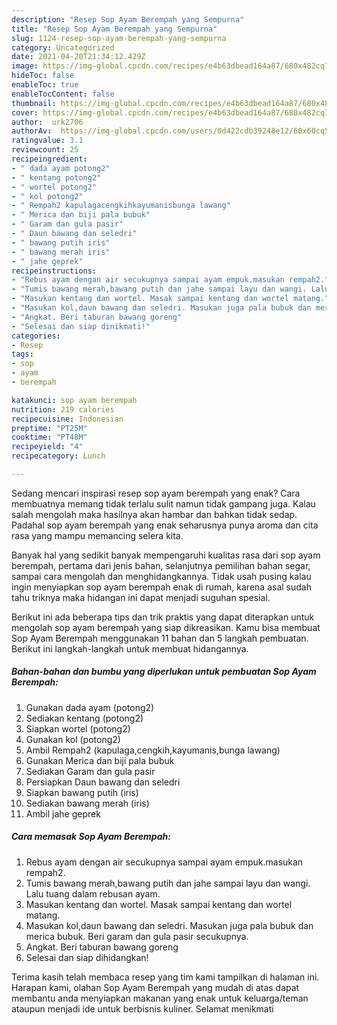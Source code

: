 ```yaml
---
description: "Resep Sop Ayam Berempah yang Sempurna"
title: "Resep Sop Ayam Berempah yang Sempurna"
slug: 1124-resep-sop-ayam-berempah-yang-sempurna
category: Uncategorized
date: 2021-04-20T21:34:12.429Z
image: https://img-global.cpcdn.com/recipes/e4b63dbead164a87/680x482cq70/sop-ayam-berempah-foto-resep-utama.jpg
hideToc: false
enableToc: true
enableTocContent: false
thumbnail: https://img-global.cpcdn.com/recipes/e4b63dbead164a87/680x482cq70/sop-ayam-berempah-foto-resep-utama.jpg
cover: https://img-global.cpcdn.com/recipes/e4b63dbead164a87/680x482cq70/sop-ayam-berempah-foto-resep-utama.jpg
author:  urk2706
authorAv:  https://img-global.cpcdn.com/users/0d422cdb39248e12/60x60cq50/avatar.jpg
ratingvalue: 3.1
reviewcount: 25
recipeingredient:
- " dada ayam potong2"
- " kentang potong2"
- " wortel potong2"
- " kol potong2"
- " Rempah2 kapulagacengkihkayumanisbunga lawang"
- " Merica dan biji pala bubuk"
- " Garam dan gula pasir"
- " Daun bawang dan seledri"
- " bawang putih iris"
- " bawang merah iris"
- " jahe geprek"
recipeinstructions:
- "Rebus ayam dengan air secukupnya sampai ayam empuk.masukan rempah2."
- "Tumis bawang merah,bawang putih dan jahe sampai layu dan wangi. Lalu tuang dalam rebusan ayam."
- "Masukan kentang dan wortel. Masak sampai kentang dan wortel matang."
- "Masukan kol,daun bawang dan seledri. Masukan juga pala bubuk dan merica bubuk. Beri garam dan gula pasir secukupnya."
- "Angkat. Beri taburan bawang goreng"
- "Selesai dan siap dinikmati!"
categories:
- Resep
tags:
- sop
- ayam
- berempah

katakunci: sop ayam berempah 
nutrition: 219 calories
recipecuisine: Indonesian
preptime: "PT25M"
cooktime: "PT48M"
recipeyield: "4"
recipecategory: Lunch

---
```



Sedang mencari inspirasi resep sop ayam berempah yang enak? Cara membuatnya memang tidak terlalu sulit namun tidak gampang juga. Kalau salah mengolah maka hasilnya akan hambar dan bahkan tidak sedap. Padahal sop ayam berempah yang enak seharusnya punya aroma dan cita rasa yang mampu memancing selera kita.


Banyak hal yang sedikit banyak mempengaruhi kualitas rasa dari sop ayam berempah, pertama dari jenis bahan, selanjutnya pemilihan bahan segar, sampai cara mengolah dan menghidangkannya. Tidak usah pusing kalau ingin menyiapkan sop ayam berempah enak di rumah, karena asal sudah tahu triknya maka hidangan ini dapat menjadi suguhan spesial.




Berikut ini ada beberapa tips dan trik praktis yang dapat diterapkan untuk mengolah sop ayam berempah yang siap dikreasikan. Kamu bisa membuat Sop Ayam Berempah menggunakan 11 bahan dan 5 langkah pembuatan. Berikut ini langkah-langkah untuk membuat hidangannya.

<!--inarticleads1-->

##### Bahan-bahan dan bumbu yang diperlukan untuk pembuatan Sop Ayam Berempah:

1. Gunakan  dada ayam (potong2)
1. Sediakan  kentang (potong2)
1. Siapkan  wortel (potong2)
1. Gunakan  kol (potong2)
1. Ambil  Rempah2 (kapulaga,cengkih,kayumanis,bunga lawang)
1. Gunakan  Merica dan biji pala bubuk
1. Sediakan  Garam dan gula pasir
1. Persiapkan  Daun bawang dan seledri
1. Siapkan  bawang putih (iris)
1. Sediakan  bawang merah (iris)
1. Ambil  jahe geprek




<!--inarticleads2-->

##### Cara memasak Sop Ayam Berempah:

1. Rebus ayam dengan air secukupnya sampai ayam empuk.masukan rempah2.
1. Tumis bawang merah,bawang putih dan jahe sampai layu dan wangi. Lalu tuang dalam rebusan ayam.
1. Masukan kentang dan wortel. Masak sampai kentang dan wortel matang.
1. Masukan kol,daun bawang dan seledri. Masukan juga pala bubuk dan merica bubuk. Beri garam dan gula pasir secukupnya.
1. Angkat. Beri taburan bawang goreng
1. Selesai dan siap dihidangkan!



Terima kasih telah membaca resep yang tim kami tampilkan di halaman ini. Harapan kami, olahan Sop Ayam Berempah yang mudah di atas dapat membantu anda menyiapkan makanan yang enak untuk keluarga/teman ataupun menjadi ide untuk berbisnis kuliner. Selamat menikmati
